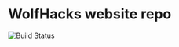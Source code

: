 # WolfHacks website repo

![Build Status](https://travis-ci.org/ching-website/wolfhacks.svg?branch=master)